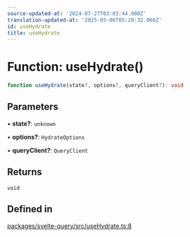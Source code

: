 ```yaml
---
source-updated-at: '2024-07-27T03:03:44.000Z'
translation-updated-at: '2025-05-06T05:20:32.066Z'
id: useHydrate
title: useHydrate
---
```


# Function: useHydrate()

```ts
function useHydrate(state?, options?, queryClient?): void
```

## Parameters

• **state?**: `unknown`

• **options?**: `HydrateOptions`

• **queryClient?**: `QueryClient`

## Returns

`void`

## Defined in

[packages/svelte-query/src/useHydrate.ts:8](https://github.com/TanStack/query/blob/dac5da5416b82b0be38a8fb34dde1fc6670f0a59/packages/svelte-query/src/useHydrate.ts#L8)
